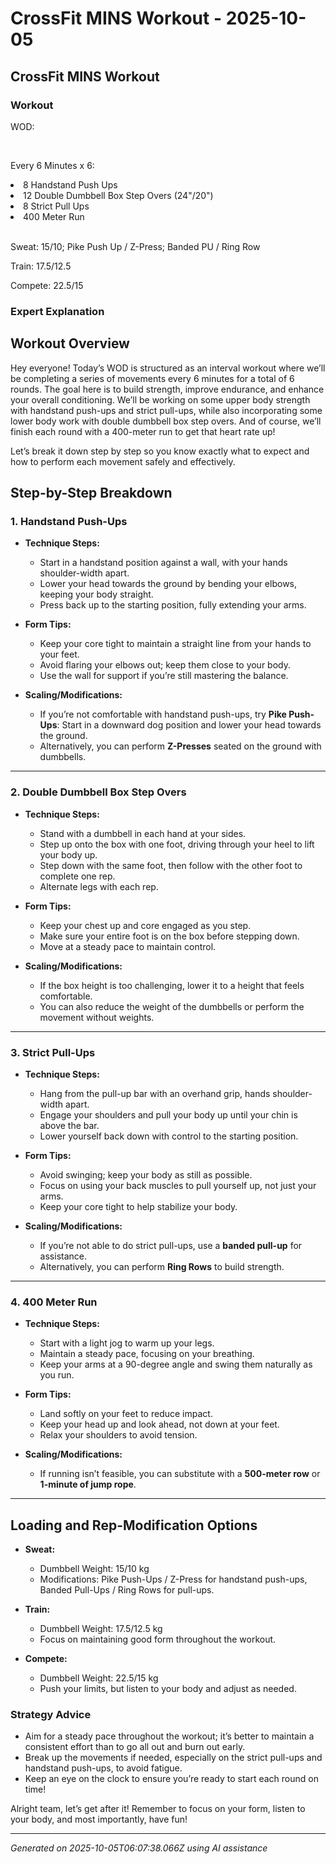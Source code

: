 # CrossFit MINS Workout - 2025-10-05

## CrossFit MINS Workout

### Workout
<p class="mb-2">WOD:</p><br><p class="mb-2">Every 6 Minutes x 6:</p><li class="ml-4">8 Handstand Push Ups</li><li class="ml-4">12 Double Dumbbell Box Step Overs (24"/20")</li><li class="ml-4">8 Strict Pull Ups</li><li class="ml-4">400 Meter Run</li><br><p class="mb-2">Sweat: 15/10; Pike Push Up / Z-Press; Banded PU / Ring Row</p><p class="mb-2">Train: 17.5/12.5</p><p class="mb-2">Compete: 22.5/15</p>

### Expert Explanation
## Workout Overview

Hey everyone! Today’s WOD is structured as an interval workout where we’ll be completing a series of movements every 6 minutes for a total of 6 rounds. The goal here is to build strength, improve endurance, and enhance your overall conditioning. We’ll be working on some upper body strength with handstand push-ups and strict pull-ups, while also incorporating some lower body work with double dumbbell box step overs. And of course, we’ll finish each round with a 400-meter run to get that heart rate up! 

Let’s break it down step by step so you know exactly what to expect and how to perform each movement safely and effectively.

## Step-by-Step Breakdown

### 1. Handstand Push-Ups

- **Technique Steps:**
    - Start in a handstand position against a wall, with your hands shoulder-width apart.
    - Lower your head towards the ground by bending your elbows, keeping your body straight.
    - Press back up to the starting position, fully extending your arms.

- **Form Tips:**
    - Keep your core tight to maintain a straight line from your hands to your feet.
    - Avoid flaring your elbows out; keep them close to your body.
    - Use the wall for support if you’re still mastering the balance.

- **Scaling/Modifications:**
    - If you’re not comfortable with handstand push-ups, try **Pike Push-Ups**: Start in a downward dog position and lower your head towards the ground.
    - Alternatively, you can perform **Z-Presses** seated on the ground with dumbbells.

---

### 2. Double Dumbbell Box Step Overs

- **Technique Steps:**
    - Stand with a dumbbell in each hand at your sides.
    - Step up onto the box with one foot, driving through your heel to lift your body up.
    - Step down with the same foot, then follow with the other foot to complete one rep.
    - Alternate legs with each rep.

- **Form Tips:**
    - Keep your chest up and core engaged as you step.
    - Make sure your entire foot is on the box before stepping down.
    - Move at a steady pace to maintain control.

- **Scaling/Modifications:**
    - If the box height is too challenging, lower it to a height that feels comfortable.
    - You can also reduce the weight of the dumbbells or perform the movement without weights.

---

### 3. Strict Pull-Ups

- **Technique Steps:**
    - Hang from the pull-up bar with an overhand grip, hands shoulder-width apart.
    - Engage your shoulders and pull your body up until your chin is above the bar.
    - Lower yourself back down with control to the starting position.

- **Form Tips:**
    - Avoid swinging; keep your body as still as possible.
    - Focus on using your back muscles to pull yourself up, not just your arms.
    - Keep your core tight to help stabilize your body.

- **Scaling/Modifications:**
    - If you’re not able to do strict pull-ups, use a **banded pull-up** for assistance.
    - Alternatively, you can perform **Ring Rows** to build strength.

---

### 4. 400 Meter Run

- **Technique Steps:**
    - Start with a light jog to warm up your legs.
    - Maintain a steady pace, focusing on your breathing.
    - Keep your arms at a 90-degree angle and swing them naturally as you run.

- **Form Tips:**
    - Land softly on your feet to reduce impact.
    - Keep your head up and look ahead, not down at your feet.
    - Relax your shoulders to avoid tension.

- **Scaling/Modifications:**
    - If running isn’t feasible, you can substitute with a **500-meter row** or **1-minute of jump rope**.

---

## Loading and Rep-Modification Options

- **Sweat:**
    - Dumbbell Weight: 15/10 kg
    - Modifications: Pike Push-Ups / Z-Press for handstand push-ups, Banded Pull-Ups / Ring Rows for pull-ups.
  
- **Train:**
    - Dumbbell Weight: 17.5/12.5 kg
    - Focus on maintaining good form throughout the workout.

- **Compete:**
    - Dumbbell Weight: 22.5/15 kg
    - Push your limits, but listen to your body and adjust as needed.

### Strategy Advice

- Aim for a steady pace throughout the workout; it’s better to maintain a consistent effort than to go all out and burn out early.
- Break up the movements if needed, especially on the strict pull-ups and handstand push-ups, to avoid fatigue.
- Keep an eye on the clock to ensure you’re ready to start each round on time!

Alright team, let’s get after it! Remember to focus on your form, listen to your body, and most importantly, have fun!

---
*Generated on 2025-10-05T06:07:38.066Z using AI assistance*
